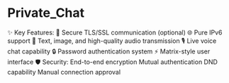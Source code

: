 # Private_Chat
✨ Key Features:  🔐 Secure TLS/SSL communication (optional)  🌐 Pure IPv6 support  📨 Text, image, and high-quality audio transmission  🎙 Live voice chat capability  🔒 Password authentication system  ⚡️ Matrix-style user interface  🛡 Security:  End-to-end encryption  Mutual authentication  DND  capability  Manual connection approval
